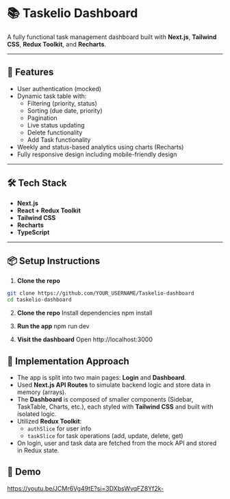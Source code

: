 # 📚 Taskelio Dashboard

A fully functional task management dashboard built with **Next.js**, **Tailwind CSS**, **Redux Toolkit**, and **Recharts**.

---

## 🚀 Features

- User authentication (mocked)
- Dynamic task table with:
  - Filtering (priority, status)
  - Sorting (due date, priority)
  - Pagination
  - Live status updating
  - Delete functionality
  - Add Task functionality
- Weekly and status-based analytics using charts (Recharts)
- Fully responsive design including mobile-friendly design

---

## 🛠️ Tech Stack

- **Next.js**
- **React + Redux Toolkit**
- **Tailwind CSS**
- **Recharts**
- **TypeScript**

---

## 📦 Setup Instructions

1. **Clone the repo**

```bash
git clone https://github.com/YOUR_USERNAME/Taskelio-dashboard
cd taskelio-dashboard
```

2. **Clone the repo**
Install dependencies
npm install

3. **Run the app**
npm run dev

4. **Visit the dashboard**
Open http://localhost:3000

## 🧠 Implementation Approach

- The app is split into two main pages: **Login** and **Dashboard**.
- Used **Next.js API Routes** to simulate backend logic and store data in memory (arrays).
- The **Dashboard** is composed of smaller components (Sidebar, TaskTable, Charts, etc.), each styled with **Tailwind CSS** and built with isolated logic.
- Utilized **Redux Toolkit**:
  - `authSlice` for user info
  - `taskSlice` for task operations (add, update, delete, get)
- On login, user and task data are fetched from the mock API and stored in Redux state.

## 🎥 Demo
https://youtu.be/JCMr6Vg49tE?si=3DXbsWvqFZ8Yf2k-


